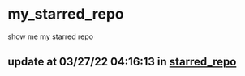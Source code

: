# my_starred_repo
show me my starred repo

update at 03/27/22 04:16:13 in [starred_repo](./index.html)
---

